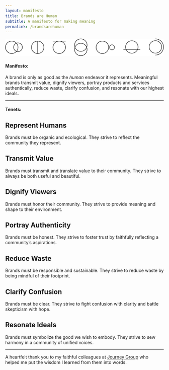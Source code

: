 ```yaml
---
layout: manifesto
title: Brands are Human
subtitle: A manifesto for making meaning
permalink: /brandsarehuman
---
```


<img src="/images/brands-pattern.svg" class="header-pattern">

#### Manifesto:

<span class="manifesto">A brand is only as good as the <em>human</em> endeavor it represents. Meaningful brands transmit value, dignify viewers, portray products and services authentically, reduce waste, clarify confusion, and resonate with our highest ideals.</span>

---

#### Tenets:

## Represent Humans
Brands must be organic and ecological. They strive to reflect the community they represent.

## Transmit Value
Brands must transmit and translate value to their community. They strive to always be both useful and beautiful.

## Dignify Viewers
Brands must honor their community. They strive to provide meaning and shape to their environment.

## Portray Authenticity
Brands must be honest. They strive to foster trust by faithfully reflecting a community’s aspirations.

## Reduce Waste
Brands must be responsible and sustainable. They strive to reduce waste by being mindful of their footprint.
 
## Clarify Confusion
Brands must be clear. They strive to fight confusion with clarity and battle skepticism with hope.

## Resonate Ideals
Brands must symbolize the good we wish to embody. They strive to sew harmony in a community of unified voices.

---

A heartfelt thank you to my faithful colleagues at [Journey Group](https://journeygroup.com) who helped me put the wisdom I learned from them into words.